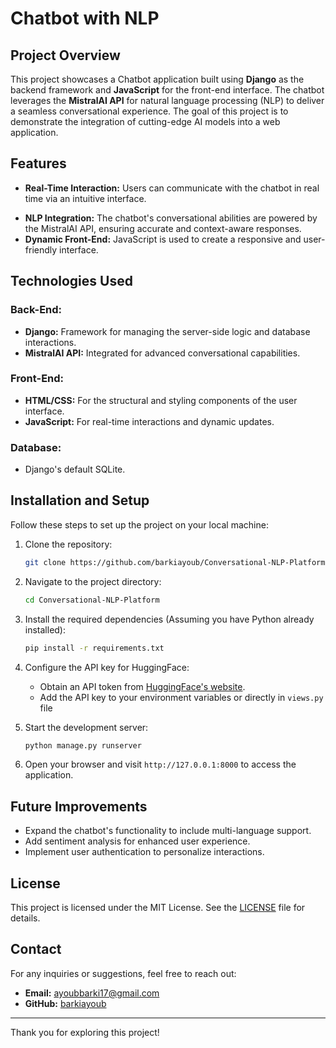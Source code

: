 # Chatbot with NLP

## Project Overview
This project showcases a Chatbot application built using **Django** as the backend framework and **JavaScript** for the front-end interface. The chatbot leverages the **MistralAI API** for natural language processing (NLP) to deliver a seamless conversational experience. The goal of this project is to demonstrate the integration of cutting-edge AI models into a web application.

## Features
- **Real-Time Interaction:** Users can communicate with the chatbot in real time via an intuitive interface.
<!-- - **Conversation Management:** Conversations are stored and managed efficiently using Django's robust ORM. -->
- **NLP Integration:** The chatbot's conversational abilities are powered by the MistralAI API, ensuring accurate and context-aware responses.
- **Dynamic Front-End:** JavaScript is used to create a responsive and user-friendly interface.

## Technologies Used
### Back-End:
- **Django:** Framework for managing the server-side logic and database interactions.
- **MistralAI API:** Integrated for advanced conversational capabilities.

### Front-End:
- **HTML/CSS:** For the structural and styling components of the user interface.
- **JavaScript:** For real-time interactions and dynamic updates.

### Database:
- Django's default SQLite.

## Installation and Setup
Follow these steps to set up the project on your local machine:

1. Clone the repository:
   ```bash
   git clone https://github.com/barkiayoub/Conversational-NLP-Platform.git
   ```

2. Navigate to the project directory:
   ```bash
   cd Conversational-NLP-Platform
   ```

3. Install the required dependencies (Assuming you have Python already installed):
   ```bash
   pip install -r requirements.txt
   ```

4. Configure the API key for HuggingFace:
   - Obtain an API token from [HuggingFace's website](https://huggingface.co/settings/tokens).
   - Add the API key to your environment variables or directly in `views.py` file

5. Start the development server:
   ```bash
   python manage.py runserver
   ```

8. Open your browser and visit `http://127.0.0.1:8000` to access the application.


## Future Improvements
- Expand the chatbot's functionality to include multi-language support.
- Add sentiment analysis for enhanced user experience.
- Implement user authentication to personalize interactions.

<!-- ## Contributing
Contributions are welcome! Please fork the repository and submit a pull request with your proposed changes. -->

## License
This project is licensed under the MIT License. See the [LICENSE](LICENSE) file for details.

## Contact
For any inquiries or suggestions, feel free to reach out:
- **Email:** ayoubbarki17@gmail.com
- **GitHub:** [barkiayoub](https://github.com/barkiayoub)

---
Thank you for exploring this project!


